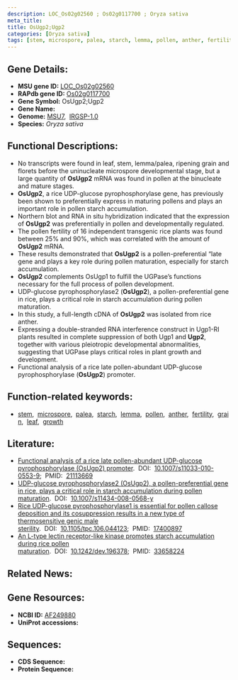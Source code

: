 ```yaml
---
description: LOC_Os02g02560 ; Os02g0117700 ; Oryza sativa
meta_title:
title: OsUgp2;Ugp2
categories: [Oryza sativa]
tags: [stem, microspore, palea, starch, lemma, pollen, anther, fertility, grain, leaf, growth]
---
```


## Gene Details:
- **MSU gene ID:** [LOC_Os02g02560](http://rice.uga.edu/cgi-bin/ORF_infopage.cgi?orf=LOC_Os02g02560)  
- **RAPdb gene ID:** [Os02g0117700](https://rapdb.dna.affrc.go.jp/locus/?name=Os02g0117700)  
- **Gene Symbol:** OsUgp2;Ugp2
- **Gene Name:**
- **Genome:**  [MSU7](http://rice.uga.edu/),&nbsp;&nbsp;[IRGSP-1.0](https://rapdb.dna.affrc.go.jp/download/irgsp1.html)
- **Species:** *Oryza sativa*

## Functional Descriptions:
   - No transcripts were found in leaf, stem, lemma/palea, ripening grain and florets before the uninucleate microspore developmental stage, but a large quantity of **OsUgp2** mRNA was found in pollen at the binucleate and mature stages.
   - **OsUgp2**, a rice UDP-glucose pyrophosphorylase gene, has previously been shown to preferentially express in maturing pollens and plays an important role in pollen starch accumulation.
   - Northern blot and RNA in situ hybridization indicated that the expression of **OsUgp2** was preferentially in pollen and developmentally regulated.
   - The pollen fertility of 16 independent transgenic rice plants was found between 25% and 90%, which was correlated with the amount of **OsUgp2** mRNA.
   - These results demonstrated that **OsUgp2** is a pollen-preferential “late gene and plays a key role during pollen maturation, especially for starch accumulation.
   - **OsUgp2** complements OsUgp1 to fulfill the UGPase’s functions necessary for the full process of pollen development.
   - UDP-glucose pyrophosphorylase2 (**OsUgp2**), a pollen-preferential gene in rice, plays a critical role in starch accumulation during pollen maturation.
   - In this study, a full-length cDNA of **OsUgp2** was isolated from rice anther.
   - Expressing a double-stranded RNA interference construct in Ugp1-RI plants resulted in complete suppression of both Ugp1 and **Ugp2**, together with various pleiotropic developmental abnormalities, suggesting that UGPase plays critical roles in plant growth and development.
   - Functional analysis of a rice late pollen-abundant UDP-glucose pyrophosphorylase (**OsUgp2**) promoter.

## Function-related keywords:
   - [stem](/tags/stem/),&nbsp;&nbsp;[microspore](/tags/microspore/),&nbsp;&nbsp;[palea](/tags/palea/),&nbsp;&nbsp;[starch](/tags/starch/),&nbsp;&nbsp;[lemma](/tags/lemma/),&nbsp;&nbsp;[pollen](/tags/pollen/),&nbsp;&nbsp;[anther](/tags/anther/),&nbsp;&nbsp;[fertility](/tags/fertility/),&nbsp;&nbsp;[grain](/tags/grain/),&nbsp;&nbsp;[leaf](/tags/leaf/),&nbsp;&nbsp;[growth](/tags/growth/)

## Literature:
   - [Functional analysis of a rice late pollen-abundant UDP-glucose pyrophosphorylase (OsUgp2) promoter](https://www.doi.org/10.1007/s11033-010-0553-9).&nbsp;&nbsp;DOI:&nbsp;&nbsp;[10.1007/s11033-010-0553-9](https://www.doi.org/10.1007/s11033-010-0553-9);&nbsp;&nbsp;PMID:&nbsp;&nbsp;[21113669](https://pubmed.ncbi.nlm.nih.gov/21113669/)
   - [UDP-glucose pyrophosphorylase2 (OsUgp2), a pollen-preferential gene in rice, plays a critical role in starch accumulation during pollen maturation](https://www.doi.org/10.1007/s11434-008-0568-y).&nbsp;&nbsp;DOI:&nbsp;&nbsp;[10.1007/s11434-008-0568-y](https://www.doi.org/10.1007/s11434-008-0568-y)
   - [Rice UDP-glucose pyrophosphorylase1 is essential for pollen callose deposition and its cosuppression results in a new type of thermosensitive genic male sterility](https://www.doi.org/10.1105/tpc.106.044123).&nbsp;&nbsp;DOI:&nbsp;&nbsp;[10.1105/tpc.106.044123](https://www.doi.org/10.1105/tpc.106.044123);&nbsp;&nbsp;PMID:&nbsp;&nbsp;[17400897](https://pubmed.ncbi.nlm.nih.gov/17400897/)
   - [An L-type lectin receptor-like kinase promotes starch accumulation during rice pollen maturation](https://www.doi.org/10.1242/dev.196378).&nbsp;&nbsp;DOI:&nbsp;&nbsp;[10.1242/dev.196378](https://www.doi.org/10.1242/dev.196378);&nbsp;&nbsp;PMID:&nbsp;&nbsp;[33658224](https://pubmed.ncbi.nlm.nih.gov/33658224/)

## Related News:

## Gene Resources:
- **NCBI ID:**  [AF249880](http://www.ncbi.nlm.nih.gov/nuccore/AF249880)
- **UniProt accessions:** [](https://www.uniprot.org/uniprotkb//entry)

## Sequences:
- **CDS Sequence:**
- **Protein Sequence:**
